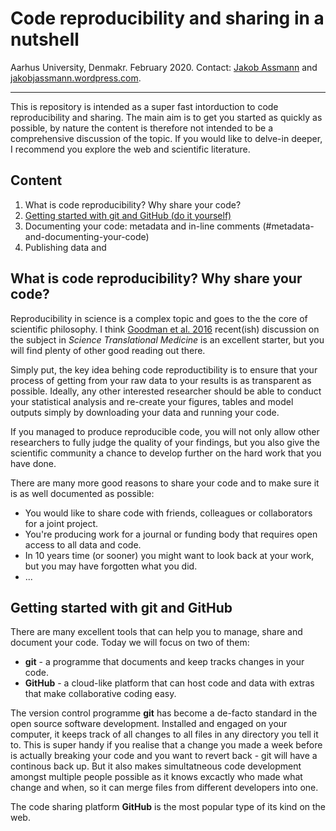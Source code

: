 # Code reproducibility and sharing in a nutshell
Aarhus University, Denmakr. February 2020. Contact: [Jakob Assmann](j.assmann@bios.au.dk) and [jakobjassmann.wordpress.com](jakobjassmann.wordpress.com).
___
This is repository is intended as a super fast intorduction to code reproducibility and sharing. The main aim is to get you started as quickly as possible, by nature the content is therefore not intended to be a comprehensive discussion of the topic. If you would like to delve-in deeper, I recommend you explore the web and scientific literature.

## Content
1. What is code reproducibility? Why share your code?
2. [Getting started with git and GitHub (do it yourself)](#getting-started-with-git-and-github)
3. Documenting your code: metadata and in-line comments (#metadata-and-documenting-your-code)
4. Publishing data and 

## What is code reproducibility? Why share your code?
Reproducibility in science is a complex topic and goes to the the core of scientific philosophy. I think [Goodman et al. 2016]() recent(ish) discussion on the subject in *Science Translational Medicine* is an excellent starter, but you will find plenty of other good reading out there.

Simply put, the key idea behing code reproductibility is to ensure that your process of getting from your raw data to your results is as transparent as possible. Ideally, any other interested researcher should be able to conduct your statistical analysis and re-create your figures, tables and model outputs simply by downloading your data and running your code. 

If you managed to produce reproducible code, you will not only allow other researchers to fully judge the quality of your findings, but you also give the scientific community a chance to develop further on the hard work that you have done.

There are many more good reasons to share your code and to make sure it is as well documented as possible:
- You would like to share code with friends, colleagues or collaborators for a joint project.
- You're producing work for a journal or funding body that requires open access to all data and code.
- In 10 years time (or sooner) you might want to look back at your work, but you may have forgotten what you did.
- ...

## Getting started with git and GitHub 
There are many excellent tools that can help you to manage, share and document your code. Today we will focus on two of them:
- **git** - a programme that documents and keep tracks changes in your code.
- **GitHub** - a cloud-like platform that can host code and data with extras that make collaborative coding easy.

The version control programme **git** has become a de-facto standard in the open source software development. Installed and engaged on your computer, it keeps track of all changes to all files in any directory you tell it to. This is super handy if you realise that a change you made a week before is actually breaking your code and you want to revert back - git will have a continous back up. But it also makes simultatneous code development amongst multiple people possible as it knows excactly who made what change and when, so it can merge files from different developers into one. 

The code sharing platform **GitHub** is the most popular type of its kind on the web.  
